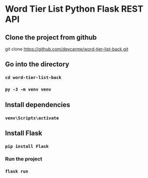 # Word Tier List Python Flask REST API #

## Clone the project from github ##
git clone https://github.com/devcarme/word-tier-list-back.git

## Go into the directory ##
### `cd word-tier-list-back` ###
### `py -3 -m venv venv` ###
## Install dependencies ##
### `venv\Scripts\activate` ###

## Install Flask ##
### `pip install Flask` ###

### Run the project ###
### `flask run` ###